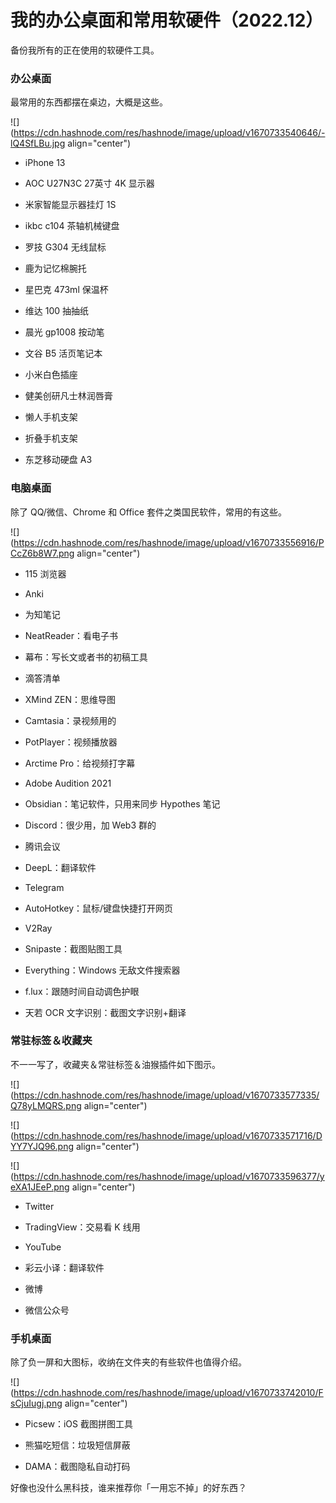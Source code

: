 # 我的办公桌面和常用软硬件（2022.12）

备份我所有的正在使用的软硬件工具。

### **办公桌面**

最常用的东西都摆在桌边，大概是这些。

![](https://cdn.hashnode.com/res/hashnode/image/upload/v1670733540646/-lQ4SfLBu.jpg align="center")

*   iPhone 13
    
*   AOC U27N3C 27英寸 4K 显示器
    
*   米家智能显示器挂灯 1S
    
*   ikbc c104 茶轴机械键盘
    
*   罗技 G304 无线鼠标
    
*   鹿为记忆棉腕托
    
*   星巴克 473ml 保温杯
    
*   维达 100 抽抽纸
    
*   晨光 gp1008 按动笔
    
*   文谷 B5 活页笔记本
    
*   小米白色插座
    
*   健美创研凡士林润唇膏
    
*   懒人手机支架
    
*   折叠手机支架
    
*   东芝移动硬盘 A3
    

### **电脑桌面**

除了 QQ/微信、Chrome 和 Office 套件之类国民软件，常用的有这些。

![](https://cdn.hashnode.com/res/hashnode/image/upload/v1670733556916/PCcZ6b8W7.png align="center")

*   115 浏览器
    
*   Anki
    
*   为知笔记
    
*   NeatReader：看电子书
    
*   幕布：写长文或者书的初稿工具
    
*   滴答清单
    
*   XMind ZEN：思维导图
    
*   Camtasia：录视频用的
    
*   PotPlayer：视频播放器
    
*   Arctime Pro：给视频打字幕
    
*   Adobe Audition 2021
    
*   Obsidian：笔记软件，只用来同步 Hypothes 笔记
    
*   Discord：很少用，加 Web3 群的
    
*   腾讯会议
    
*   DeepL：翻译软件
    
*   Telegram
    
*   AutoHotkey：鼠标/键盘快捷打开网页
    
*   V2Ray
    
*   Snipaste：截图贴图工具
    
*   Everything：Windows 无敌文件搜索器
    
*   f.lux：跟随时间自动调色护眼
    
*   天若 OCR 文字识别：截图文字识别+翻译
    

### **常驻标签＆收藏夹**

不一一写了，收藏夹＆常驻标签＆油猴插件如下图示。

![](https://cdn.hashnode.com/res/hashnode/image/upload/v1670733577335/Q78yLMQRS.png align="center")

![](https://cdn.hashnode.com/res/hashnode/image/upload/v1670733571716/DYY7YJQ96.png align="center")

![](https://cdn.hashnode.com/res/hashnode/image/upload/v1670733596377/yeXA1JEeP.png align="center")

*   Twitter
    
*   TradingView：交易看 K 线用
    
*   YouTube
    
*   彩云小译：翻译软件
    
*   微博
    
*   微信公众号
    

### **手机桌面**

除了负一屏和大图标，收纳在文件夹的有些软件也值得介绍。

![](https://cdn.hashnode.com/res/hashnode/image/upload/v1670733742010/FsCjuIugj.png align="center")

*   Picsew：iOS 截图拼图工具
    
*   熊猫吃短信：垃圾短信屏蔽
    
*   DAMA：截图隐私自动打码
    

好像也没什么黑科技，谁来推荐你「一用忘不掉」的好东西？​